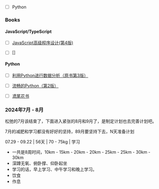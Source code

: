 - [ ] Python

### Books

#### JavaScript/TypeScript

- [ ] [JavaScript高级程序设计(第4版)](https://book.douban.com/subject/35175321/)
- [ ] []


#### Python

- [ ] [利用Python进行数据分析（原书第3版）](https://book.douban.com/subject/36632126/)
- [ ] [流畅的Python（第2版）](https://book.douban.com/subject/36342440/)




- [ ] [鸢尾花书](https://github.com/Visualize-ML) 







### 2024年7月 - 8月

松弛的7月该结束了，下面进入紧张的8月和9月了，是制定计划也去完善计划吧。

7月的减肥和学习都没有好好的坚持，89月要坚持下去，N天准备计划



07.29 - 09.22 | 56天 | 70 - 75kg | 学习

- 一共是8周时间，10km - 15km - 20km - 20km - 25km - 25km - 30km - 30km
- 深蹲无氧、俯卧撑、仰卧起坐
- 学习的话，早上学习、中午学习和晚上学习。
- 饮食
- 作息





























